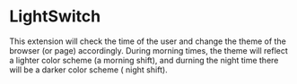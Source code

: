 # LightSwitch

This extension will check the time of the user and change the theme of the browser (or page) accordingly. During morning times, the theme will reflect a lighter color scheme (a morning shift), and durning the night time there will be a darker color scheme ( night shift).
